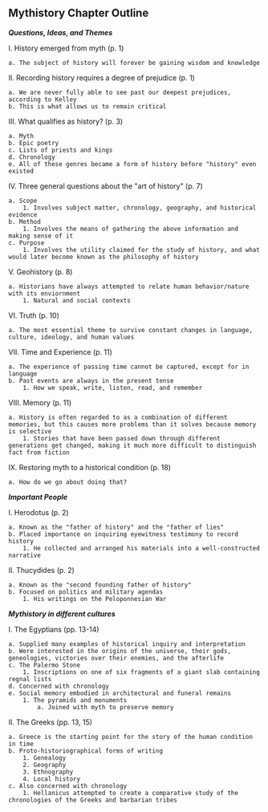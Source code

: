 ## Mythistory Chapter Outline

***Questions, Ideas, and Themes***

I. History emerged from myth (p. 1)

    a. The subject of history will forever be gaining wisdom and knowledge
    
II. Recording history requires a degree of prejudice (p. 1)

    a. We are never fully able to see past our deepest prejudices, according to Kelley
    b. This is what allows us to remain critical
    
III. What qualifies as history? (p. 3)

    a. Myth
    b. Epic poetry
    c. Lists of priests and kings
    d. Chronology 
    e. All of these genres became a form of history before "history" even existed
    
IV. Three general questions about the "art of history" (p. 7)

    a. Scope
        1. Involves subject matter, chronology, geography, and historical evidence
    b. Method
        1. Involves the means of gathering the above information and making sense of it
    c. Purpose
        1. Involves the utility claimed for the study of history, and what would later become known as the philosophy of history
        
V. Geohistory (p. 8)

    a. Historians have always attempted to relate human behavior/nature with its enviornment
        1. Natural and social contexts
        
VI. Truth (p. 10)

    a. The most essential theme to survive constant changes in language, culture, ideology, and human values
    
VII. Time and Experience (p. 11)

    a. The experience of passing time cannot be captured, except for in language
    b. Past events are always in the present tense
        1. How we speak, write, listen, read, and remember
        
VIII. Memory (p. 11)

    a. History is often regarded to as a combination of different memories, but this causes more problems than it solves because memory is selective
        1. Stories that have been passed down through different generations get changed, making it much more difficult to distinguish fact from fiction
        
IX. Restoring myth to a historical condition (p. 18)

    a. How do we go about doing that?
    
***Important People***

I. Herodotus (p. 2)

    a. Known as the "father of history" and the "father of lies"
    b. Placed importance on inquiring eyewitness testimony to record history
        1. He collected and arranged his materials into a well-constructed narrative
        
II. Thucydides (p. 2)

    a. Known as the "second founding father of history"
    b. Focused on politics and military agendas
        1. His writings on the Peloponnesian War
        
***Mythistory in different cultures***

I. The Egyptians (pp. 13-14)

    a. Supplied many examples of historical inquiry and interpretation
    b. Were interested in the origins of the universe, their gods, geneologies, victories over their enemies, and the afterlife
    c. The Palermo Stone
        1. Inscriptions on one of six fragments of a giant slab containing regnal lists
    d. Concerned with chronology
    e. Social memory embodied in architectural and funeral remains
        1. The pyramids and monuments
            a. Joined with myth to preserve memory 
            
II. The Greeks (pp. 13, 15)

    a. Greece is the starting point for the story of the human condition in time
    b. Proto-historiographical forms of writing
        1. Genealogy
        2. Geography
        3. Ethnography 
        4. Local history
    c. Also concerned with chronology
        1. Hellanicus attempted to create a comparative study of the chronologies of the Greeks and barbarian tribes

